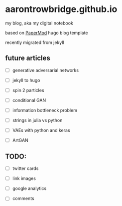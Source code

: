# aarontrowbridge.github.io

my blog, aka my digital notebook

based on [PaperMod](https://github.com/adityatelange/hugo-PaperMod) hugo blog template

recently migrated from jekyll 


## future articles

- [ ] generative adversarial networks 
- [ ] jekyll to hugo
- [ ] spin 2 particles
- [ ] conditional GAN
- [ ] information bottleneck problem
- [ ] strings in julia vs python
- [ ] VAEs with python and keras 
- [ ] ArtGAN



## TODO:

- [ ] twitter cards
- [ ] link images
- [ ] google analytics
- [ ] comments

